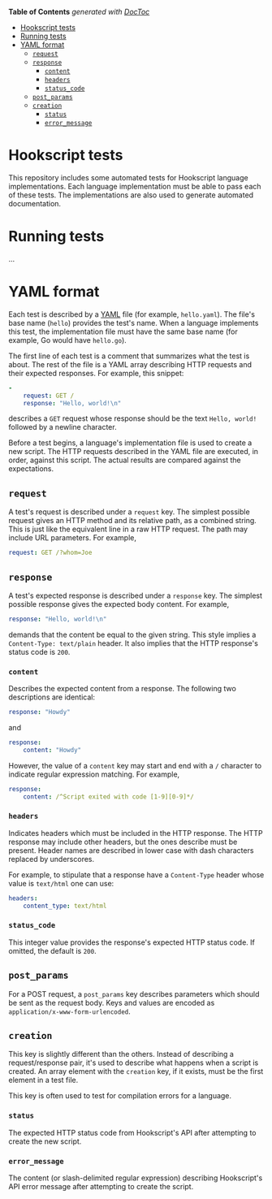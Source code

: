 <!-- START doctoc generated TOC please keep comment here to allow auto update -->
<!-- DON'T EDIT THIS SECTION, INSTEAD RE-RUN doctoc TO UPDATE -->
**Table of Contents**  *generated with [DocToc](https://github.com/thlorenz/doctoc)*

- [Hookscript tests](#hookscript-tests)
- [Running tests](#running-tests)
- [YAML format](#yaml-format)
  - [`request`](#request)
  - [`response`](#response)
    - [`content`](#content)
    - [`headers`](#headers)
    - [`status_code`](#status_code)
  - [`post_params`](#post_params)
  - [`creation`](#creation)
    - [`status`](#status)
    - [`error_message`](#error_message)

<!-- END doctoc generated TOC please keep comment here to allow auto update -->

# Hookscript tests

This repository includes some automated tests for Hookscript language implementations. Each language implementation must be able to pass each of these tests.  The implementations are also used to generate automated documentation.

# Running tests

...

# YAML format

Each test is described by a [YAML](http://yaml.org/) file (for example, `hello.yaml`).  The file's base name (`hello`) provides the test's name.  When a language implements this test, the implementation file must have the same base name (for example, Go would have `hello.go`).

The first line of each test is a comment that summarizes what the test is about.  The rest of the file is a YAML array describing HTTP requests and their expected responses.  For example, this snippet:

```yaml
-
    request: GET /
    response: "Hello, world!\n"
```

describes a `GET` request whose response should be the text `Hello, world!` followed by a newline character.

Before a test begins, a language's implementation file is used to create a new script.  The HTTP requests described in the YAML file are executed, in order, against this script.  The actual results are compared against the expectations.

## `request`

A test's request is described under a `request` key.  The simplest possible request gives an HTTP method and its relative path, as a combined string.  This is just like the equivalent line in a raw HTTP request.  The path may include URL parameters.  For example,

```yaml
request: GET /?whom=Joe
```

## `response`

A test's expected response is described under a `response` key.  The simplest possible response gives the expected body content.  For example,

```yaml
response: "Hello, world!\n"
```

demands that the content be equal to the given string.  This style implies a `Content-Type: text/plain` header.  It also implies that the HTTP response's status code is `200`.

### `content`

Describes the expected content from a response.  The following two descriptions are identical:

```yaml
response: "Howdy"
```

and

```yaml
response:
    content: "Howdy"
```

However, the value of a `content` key may start and end with a `/` character to indicate regular expression matching.  For example,

```yaml
response:
    content: /^Script exited with code [1-9][0-9]*/
```

### `headers`

Indicates headers which must be included in the HTTP response.  The HTTP response may include other headers, but the ones describe must be present.  Header names are described in lower case with dash characters replaced by underscores.

For example, to stipulate that a response have a `Content-Type` header whose value is `text/html` one can use:

```yaml
headers:
    content_type: text/html
```

### `status_code`

This integer value provides the response's expected HTTP status code.  If omitted, the default is `200`.

## `post_params`

For a POST request, a `post_params` key describes parameters which should be sent as the request body.  Keys and values are encoded as `application/x-www-form-urlencoded`.

## `creation`

This key is slightly different than the others.  Instead of describing a request/response pair, it's used to describe what happens when a script is created.  An array element with the `creation` key, if it exists, must be the first element in a test file.

This key is often used to test for compilation errors for a language.

### `status`

The expected HTTP status code from Hookscript's API after attempting to create the new script.

### `error_message`

The content (or slash-delimited regular expression) describing Hookscript's API error message after attempting to create the script.

